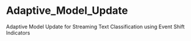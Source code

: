 # Adaptive_Model_Update
Adaptive Model Update for Streaming Text Classification using Event Shift Indicators
